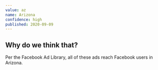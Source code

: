 ```yaml
---
value: az
name: Arizona
confidence: high
published: 2020-09-09
---
```


## Why do we think that?

Per the Facebook Ad Library, all of these ads reach Facebook users in Arizona.
